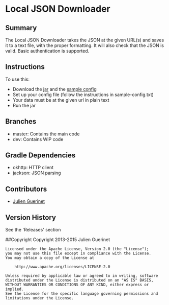 # Local JSON Downloader

## Summary
The Local JSON Downloader takes the JSON at the given URL(s) and saves it to a text file, with the proper formatting.
It will also check that the JSON is valid. Basic authentication is supported.

## Instructions
To use this: 

* Download the [jar][1] and the [sample config][2]
* Set up your config file (follow the instructions in sample-config.txt)
* Your data must be at the given url in plain text
* Run the jar

[1]:https://github.com/jguerinet/local-json-downloader/releases/download/v1.6/local-json-downloader-1.6.jar
[2]:https://raw.githubusercontent.com/jguerinet/local-json-downloader/master/sample-config.txt

## Branches
* master: Contains the main code 
* dev: Contains WIP code

## Gradle Dependencies
* okhttp:   HTTP client
* jackson:  JSON parsing

## Contributors
* [Julien Guerinet](https://github.com/jguerinet)

## Version History
See the 'Releases' section

##Copyright 
    Copyright 2013-2015 Julien Guerinet

    Licensed under the Apache License, Version 2.0 (the "License");
    you may not use this file except in compliance with the License.
    You may obtain a copy of the License at
    
        http://www.apache.org/licenses/LICENSE-2.0
    
    Unless required by applicable law or agreed to in writing, software
    distributed under the License is distributed on an "AS IS" BASIS,
    WITHOUT WARRANTIES OR CONDITIONS OF ANY KIND, either express or implied.
    See the License for the specific language governing permissions and
    limitations under the License.
